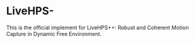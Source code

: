 # LiveHPS-
This is the official implement for LiveHPS++: Robust and Coherent Motion Capture in Dynamic Free Environment.
